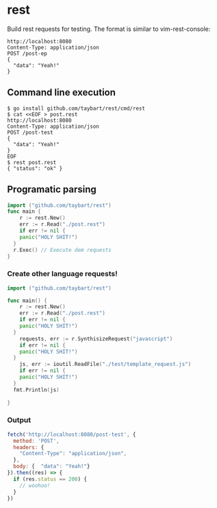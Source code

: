 # rest

Build rest requests for testing. The format is similar to vim-rest-console:

```http
http://localhost:8080
Content-Type: application/json
POST /post-ep
{
  "data": "Yeah!"
}
```

## Command line execution

```shell
$ go install github.com/taybart/rest/cmd/rest
$ cat <<EOF > post.rest
http://localhost:8080
Content-Type: application/json
POST /post-test
{
  "data": "Yeah!"
}
EOF
$ rest post.rest
{ "status": "ok" }
```

## Programatic parsing

```go
import ("github.com/taybart/rest")
func main {
	r := rest.New()
	err := r.Read("./post.rest")
	if err != nil {
    panic("HOLY SHIT!")
  }
  r.Exec() // Execute dem requests
}
```


### Create other language requests!

```go
import ("github.com/taybart/rest")

func main() {
	r := rest.New()
	err := r.Read("./post.rest")
	if err != nil {
    panic("HOLY SHIT!")
  }
	requests, err := r.SynthisizeRequest("javascript")
	if err != nil {
    panic("HOLY SHIT!")
  }
	js, err := ioutil.ReadFile("./test/template_request.js")
	if err != nil {
    panic("HOLY SHIT!")
  }
  fmt.Println(js) 
  
}
```

### Output

```javascript
fetch('http://localhost:8080/post-test', {
  method: 'POST',
  headers: {
    "Content-Type": "application/json",
  },
  body: {  "data": "Yeah!"}
}).then((res) => {
  if (res.status == 200) {
    // woohoo!
  }
})
```
